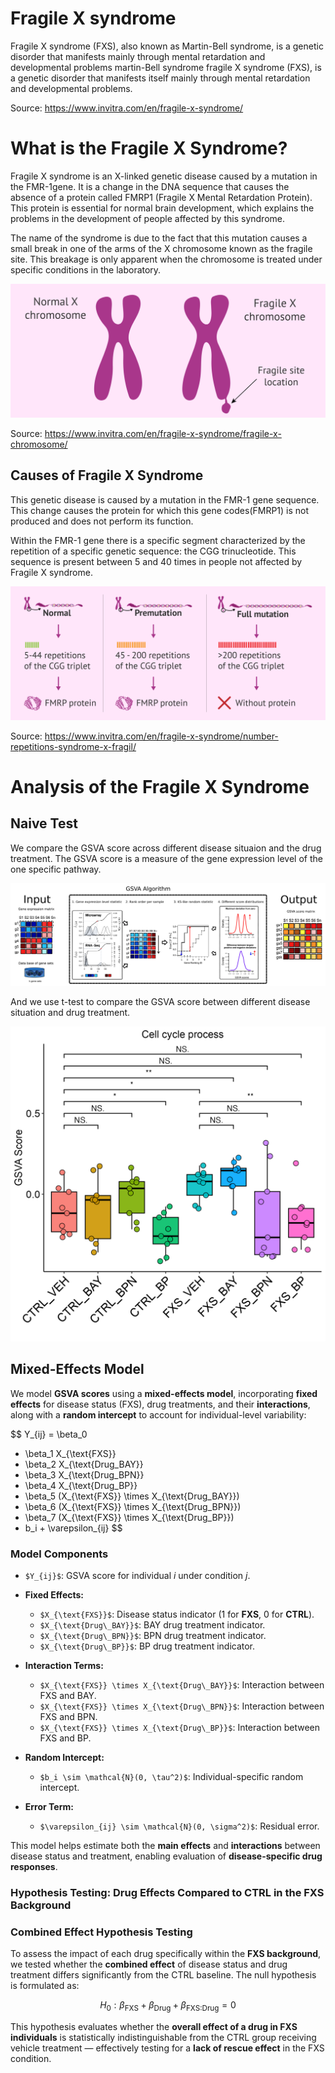 # Fragile X syndrome

Fragile X syndrome (FXS), also known as Martin-Bell syndrome, is a genetic disorder that manifests mainly through mental retardation and developmental problems martin-Bell syndrome fragile X syndrome (FXS), is a genetic disorder that manifests itself mainly through mental retardation and developmental problems.

Source: https://www.invitra.com/en/fragile-x-syndrome/

# What is the Fragile X Syndrome?
Fragile X syndrome is an X-linked genetic disease caused by a mutation in the FMR-1gene. It is a change in the DNA sequence that causes the absence of a protein called FMRP1 (Fragile X Mental Retardation Protein). This protein is essential for normal brain development, which explains the problems in the development of people affected by this syndrome.

The name of the syndrome is due to the fact that this mutation causes a small break in one of the arms of the X chromosome known as the fragile site. This breakage is only apparent when the chromosome is treated under specific conditions in the laboratory.

![Comparison between normal chromosome and fragile X chromosome](./images/fragile-x-chromosome.png)

Source: https://www.invitra.com/en/fragile-x-syndrome/fragile-x-chromosome/

## Causes of Fragile X Syndrome

This genetic disease is caused by a mutation in the FMR-1 gene sequence. This change causes the protein for which this gene codes(FMRP1) is not produced and does not perform its function.

Within the FMR-1 gene there is a specific segment characterized by the repetition of a specific genetic sequence: the CGG trinucleotide. This sequence is present between 5 and 40 times in people not affected by Fragile X syndrome.

![Number of CGG triplet repeats and protein synthesis in Fragile X](./images/number-repetitions-syndrome-x-fragil.png)

Source: https://www.invitra.com/en/fragile-x-syndrome/number-repetitions-syndrome-x-fragil/

# Analysis of the Fragile X Syndrome

## Naive Test

We compare the GSVA score across different disease situaion and the drug treatment. The GSVA score is a measure of the gene expression level of the one specific pathway.

![GSVA score](./images/GSVA.png)

And we use t-test to compare the GSVA score between different disease situation and drug treatment.

![Naive Test](./images/GSVA_GOBP_CELL_CYCLE_PROCESS.png)





## Mixed-Effects Model

We model **GSVA scores** using a **mixed-effects model**, incorporating **fixed effects** for disease status (FXS), drug treatments, and their **interactions**, along with a **random intercept** to account for individual-level variability:

$$
Y_{ij} = \beta_0 
+ \beta_1 X_{\text{FXS}} 
+ \beta_2 X_{\text{Drug\_BAY}} 
+ \beta_3 X_{\text{Drug\_BPN}} 
+ \beta_4 X_{\text{Drug\_BP}} 
+ \beta_5 (X_{\text{FXS}} \times X_{\text{Drug\_BAY}}) 
+ \beta_6 (X_{\text{FXS}} \times X_{\text{Drug\_BPN}}) 
+ \beta_7 (X_{\text{FXS}} \times X_{\text{Drug\_BP}}) 
+ b_i + \varepsilon_{ij}
$$

### Model Components

- `$Y_{ij}$`: GSVA score for individual $i$ under condition $j$.

- **Fixed Effects:**
  - `$X_{\text{FXS}}$`: Disease status indicator (1 for **FXS**, 0 for **CTRL**).
  - `$X_{\text{Drug\_BAY}}$`: BAY drug treatment indicator.
  - `$X_{\text{Drug\_BPN}}$`: BPN drug treatment indicator.
  - `$X_{\text{Drug\_BP}}$`: BP drug treatment indicator.

- **Interaction Terms:**
  - `$X_{\text{FXS}} \times X_{\text{Drug\_BAY}}$`: Interaction between FXS and BAY.
  - `$X_{\text{FXS}} \times X_{\text{Drug\_BPN}}$`: Interaction between FXS and BPN.
  - `$X_{\text{FXS}} \times X_{\text{Drug\_BP}}$`: Interaction between FXS and BP.

- **Random Intercept:**
  - `$b_i \sim \mathcal{N}(0, \tau^2)$`: Individual-specific random intercept.

- **Error Term:**
  - `$\varepsilon_{ij} \sim \mathcal{N}(0, \sigma^2)$`: Residual error.

This model helps estimate both the **main effects** and **interactions** between disease status and treatment, enabling evaluation of **disease-specific drug responses**.









### Hypothesis Testing: Drug Effects Compared to CTRL in the FXS Background

### **Combined Effect Hypothesis Testing**

To assess the impact of each drug specifically within the **FXS background**, we tested whether the **combined effect** of disease status and drug treatment differs significantly from the CTRL baseline. The null hypothesis is formulated as:

$$
H_0: \beta_{\text{FXS}} + \beta_{\text{Drug}} + \beta_{\text{FXS:Drug}} = 0
$$

This hypothesis evaluates whether the **overall effect of a drug in FXS individuals** is statistically indistinguishable from the CTRL group receiving vehicle treatment — effectively testing for a **lack of rescue effect** in the FXS condition.
